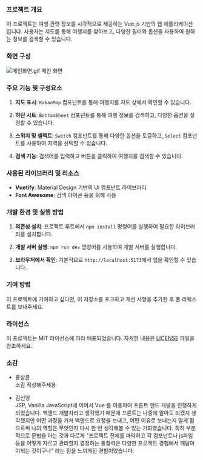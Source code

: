 ### 프로젝트 개요
이 프로젝트는 여행 관련 정보를 시각적으로 제공하는 Vue.js 기반의 웹 애플리케이션입니다. 사용자는 지도를 통해 여행지를 찾아보고, 다양한 필터와 옵션을 사용하여 원하는 정보를 검색할 수 있습니다.

### 화면 구성

![메인화면.gif](public%2Freadme%2F%EB%A9%94%EC%9D%B8%ED%99%94%EB%A9%B4.gif)
메인 화면

### 주요 기능 및 구성요소

1. **지도 표시**: `KakaoMap` 컴포넌트를 통해 여행지를 지도 상에서 확인할 수 있습니다.

2. **하단 시트**: `BottomSheet` 컴포넌트를 통해 여행 정보를 검색하고, 다양한 옵션을 설정할 수 있습니다.

3. **스위치 및 셀렉트**: `Switch` 컴포넌트를 통해 다양한 옵션을 토글하고, `Select` 컴포넌트를 사용하여 지역을 선택할 수 있습니다.

4. **검색 기능**: 검색어를 입력하고 버튼을 클릭하여 여행지를 검색할 수 있습니다.

### 사용된 라이브러리 및 리소스

- **Vuetify**: Material Design 기반의 UI 컴포넌트 라이브러리
- **Font Awesome**: 검색 아이콘 등을 위해 사용

### 개발 환경 및 실행 방법

1. **의존성 설치**: 프로젝트 루트에서 `npm install` 명령어를 실행하여 필요한 라이브러리를 설치합니다.

2. **개발 서버 실행**: `npm run dev` 명령어를 사용하여 개발 서버를 실행합니다.

3. **브라우저에서 확인**: 기본적으로 `http://localhost:5173`에서 앱을 확인할 수 있습니다.

### 기여 방법

이 프로젝트에 기여하고 싶다면, 이 저장소를 포크하고 개선 사항을 추가한 후 풀 리퀘스트를 보내주세요.

### 라이선스

이 프로젝트는 MIT 라이선스에 따라 배포되었습니다. 자세한 내용은 [LICENSE](./LICENSE) 파일을 참조하세요.


### 소감

- 용상윤  
 소감 작성해주세용


- 김신영  
 JSP, Vanilla JavaScript에 이어서 Vue 를 이용하여 프론트 앤드 개발을 진행하게 되었습니다.
백앤드 개발자라고 생각했기 때문에  프론트는 나중에 알아도 되겠지 생각했지만 어떤 과정을 거쳐 백앤드로 요청을 보내고,
어떤 이유로 보내는지 알게 됨으로써 나의 역할은 무엇인지 다시 한 번 생각해볼 수 있는 기회였습니다.
 특히 부분적으로 문법을 아는 것과 다르게 "프로젝트 전체를 파악하고 각 컴포넌트나 js파일 등을 어떻게 자르고 관리할지 결정하는 통찰력은 다양한 프로젝트 경험에서 깨달아야되는 것이구나"
라는 점을 느끼게된 경험이었습니다.